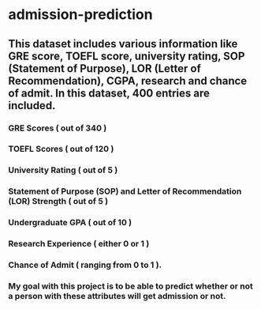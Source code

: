 # admission-prediction


## This dataset includes various information like GRE score, TOEFL score, university rating, SOP (Statement of Purpose), LOR (Letter of Recommendation), CGPA, research and chance of admit. In this dataset, 400 entries are included.

### GRE Scores ( out of 340 )
### TOEFL Scores ( out of 120 )
### University Rating ( out of 5 )
### Statement of Purpose (SOP) and Letter of Recommendation (LOR) Strength ( out of 5 )
### Undergraduate GPA ( out of 10 )
### Research Experience ( either 0 or 1 )
### Chance of Admit ( ranging from 0 to 1 ).

### My goal with this project is to be able to predict whether or not a person with these attributes will get admission or not.
